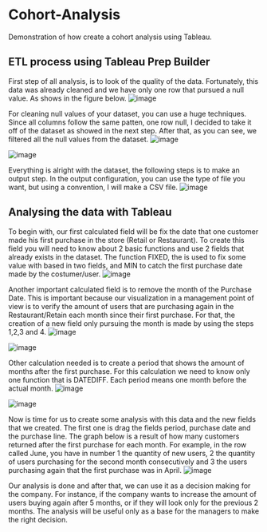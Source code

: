# Cohort-Analysis
Demonstration of how create a cohort analysis using Tableau.

## **ETL process using Tableau Prep Builder**

First step of all analysis, is to look of the quality of the data. Fortunately, this data was already cleaned and we have only one row that pursued a null value. As shows in the figure below.
![image](https://user-images.githubusercontent.com/47664466/152188628-377fcfcd-9efd-46c9-bfa3-923d638c5d9c.png)


For cleaning null values of your dataset, you can use a huge techniques. Since all columns follow the same patten, one row null, I decided to take it off of the dataset as showed in the next step. After that, as you can see, we filtered all the null values from the dataset.
![image](https://user-images.githubusercontent.com/47664466/152188763-e8957a13-8760-4617-be01-8044316999e5.png)

![image](https://user-images.githubusercontent.com/47664466/152188788-dd779e11-7b04-4f6b-9705-7b77d2a99f63.png)


Everything is alright with the dataset, the following steps is to make an output step. In the output configuration, you can use the type of file you want, but using a convention, I will make a CSV file.
![image](https://user-images.githubusercontent.com/47664466/152188852-f3883166-503a-4d53-a40f-9038cb133d66.png)


## **Analysing the data with Tableau**

To begin with, our first calculated field will be fix the date that one customer made his first purchase  in the store (Retail or Restaurant).  To create this field you will need to know about 2 basic functions and use 2  fields that already exists in the dataset. The function FIXED, the is used to fix some value with based in two fields, and MIN to catch the first purchase date made by the costumer/user.
![image](https://user-images.githubusercontent.com/47664466/152188981-c8fb36fc-8197-430e-8b84-30daee8bf495.png)

Another important calculated field is to remove the month of the Purchase Date. This is important because our visualization in a management point of view is to verify the amount of users that are purchasing again in the Restaurant/Retain each month since their first purchase. For that, the creation of a new field only pursuing the month is made by using the steps 1,2,3 and 4.
![image](https://user-images.githubusercontent.com/47664466/152189075-32ddbef3-dde2-4aa2-89f8-a24ff8b9c4d0.png)

![image](https://user-images.githubusercontent.com/47664466/152189052-ef680f21-c50d-41e8-acce-c2a7616c55db.png)


Other calculation needed is to create a period that shows the amount of months after the first purchase. For this calculation we need to know only one function that is DATEDIFF. Each period means one month before the actual month.
![image](https://user-images.githubusercontent.com/47664466/152189119-05d01e86-f2e5-4a9a-98f9-32d99b0910e1.png)

![image](https://user-images.githubusercontent.com/47664466/152189140-e1949179-a4f4-42fc-ab16-9ed686e61cbb.png)


Now is time for us to create some analysis  with this data and the new fields that we created. The first one is drag the fields period, purchase date and the purchase line. The graph below is a result of how many customers returned after the first purchase for each month. For example, in the row called June, you have in number 1 the quantity of new users, 2 the quantity of users purchasing for the second month consecutively and 3 the users purchasing again that the first purchase was in April.
![image](https://user-images.githubusercontent.com/47664466/152189186-6827579c-1be7-4a7c-9e36-81b6f538edfd.png)

Our analysis is done and after that, we can use it as a decision making for the company. For instance, if the company wants to increase the amount of users buying again after 5 months, or if they will look only for the previous 2 months. The analysis will be useful only as a base for the managers to make the right decision. 
